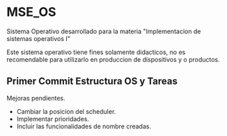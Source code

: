 # MSE_OS
Sistema Operativo desarrollado para la materia "Implementacion de sistemas operativos I"

Este sistema operativo tiene fines solamente didacticos, no es recomendable para utilizarlo en produccion de dispositivos y o productos.

## Primer Commit Estructura OS y Tareas
Mejoras pendientes.
  - Cambiar la posicion del scheduler.
  - Implementar prioridades.
  - Incluir las funcionalidades de nombre creadas.
